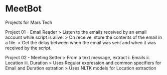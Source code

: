 # MeetBot
Projects for Mars Tech

Project 01 - Email Reader
	> Listen to the emails received by an email account while script is alive.
	> On receive, store the contents of the email in a file.
	> Get the delay between when the email was sent and when it was received by the script.
	
Project 02 - Meeting Setter
	> From a text message, extract
		  i. Emails
		 ii. Location
		iii. Duration
	> Uses Regular expression and common specifiers for Email and Duration extration
	> Uses NLTK models for Location extraction
